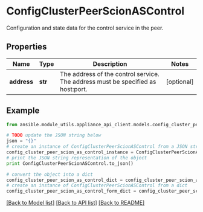 # ConfigClusterPeerScionASControl

Configuration and state data for the control service in the peer.

## Properties
Name | Type | Description | Notes
------------ | ------------- | ------------- | -------------
**address** | **str** | The address of the control service. The address must be specified as host:port. | [optional] 

## Example

```python
from ansible.module_utils.appliance_api_client.models.config_cluster_peer_scion_as_control import ConfigClusterPeerScionASControl

# TODO update the JSON string below
json = "{}"
# create an instance of ConfigClusterPeerScionASControl from a JSON string
config_cluster_peer_scion_as_control_instance = ConfigClusterPeerScionASControl.from_json(json)
# print the JSON string representation of the object
print ConfigClusterPeerScionASControl.to_json()

# convert the object into a dict
config_cluster_peer_scion_as_control_dict = config_cluster_peer_scion_as_control_instance.to_dict()
# create an instance of ConfigClusterPeerScionASControl from a dict
config_cluster_peer_scion_as_control_form_dict = config_cluster_peer_scion_as_control.from_dict(config_cluster_peer_scion_as_control_dict)
```
[[Back to Model list]](../README.md#documentation-for-models) [[Back to API list]](../README.md#documentation-for-api-endpoints) [[Back to README]](../README.md)


